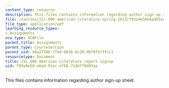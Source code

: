 ```yaml
---
content_type: resource
description: This files contains information regarding author sign-up sheet.
file: /courses/21l-006-american-literature-spring-2013/f93a9e58e6ad91ecef68714b779d03aa_MIT21L_006S13_reportsign.pdf
file_type: application/pdf
learning_resource_types:
- Assignments
ocw_type: OCWFile
parent_title: Assignments
parent_type: CourseSection
parent_uid: d8a27106-7fe9-6636-0c20-d6f0fb73fcc1
resourcetype: Document
title: 21L.006 American Literature report signup
uid: f93a9e58-e6ad-91ec-ef68-714b779d03aa
---
```

This files contains information regarding author sign-up sheet.

